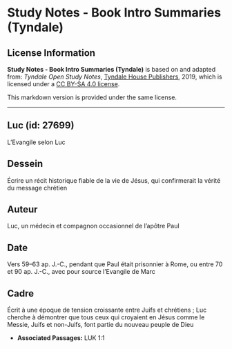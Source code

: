 # Study Notes - Book Intro Summaries (Tyndale)

## License Information

**Study Notes - Book Intro Summaries (Tyndale)** is based on and adapted from: _Tyndale Open Study Notes_, [Tyndale House Publishers](https://tyndaleopenresources.com/), 2019, which is licensed under a [CC BY-SA 4.0 license](https://creativecommons.org/licenses/by-sa/4.0/legalcode.en).

This markdown version is provided under the same license.



--------------------------------

## Luc (id: 27699)

L’Evangile selon Luc

Dessein
-------

Écrire un récit historique fiable de la vie de Jésus, qui confirmerait la vérité du message chrétien

Auteur
------

Luc, un médecin et compagnon occasionnel de l’apôtre Paul

Date
----

Vers 59–63 ap. J.\-C., pendant que Paul était prisonnier à Rome, ou entre 70 et 90 ap. J.\-C., avec pour source l’Evangile de Marc

Cadre
-----

Écrit à une époque de tension croissante entre Juifs et chrétiens ; Luc cherche à démontrer que tous ceux qui croyaient en Jésus comme le Messie, Juifs et non\-Juifs, font partie du nouveau peuple de Dieu

* **Associated Passages:** LUK 1:1

